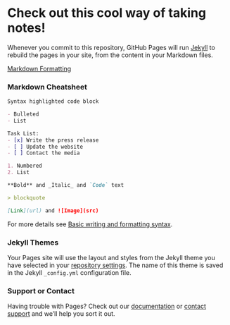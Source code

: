 # Check out this cool way of taking notes!

Whenever you commit to this repository, GitHub Pages will run [Jekyll](https://jekyllrb.com/) to rebuild the pages in your site, from the content in your Markdown files.

[Markdown Formatting](https://markdownguide.org/cheat-sheet)

### Markdown Cheatsheet

```markdown
Syntax highlighted code block

- Bulleted
- List

Task List:
- [x] Write the press release
- [ ] Update the website
- [ ] Contact the media

1. Numbered
2. List

**Bold** and _Italic_ and `Code` text

> blockquote

[Link](url) and ![Image](src)
```

For more details see [Basic writing and formatting syntax](https://docs.github.com/en/github/writing-on-github/getting-started-with-writing-and-formatting-on-github/basic-writing-and-formatting-syntax).

### Jekyll Themes

Your Pages site will use the layout and styles from the Jekyll theme you have selected in your [repository settings](https://github.com/dustin-ctg/Notes/settings/pages). The name of this theme is saved in the Jekyll `_config.yml` configuration file.

### Support or Contact

Having trouble with Pages? Check out our [documentation](https://docs.github.com/categories/github-pages-basics/) or [contact support](https://support.github.com/contact) and we’ll help you sort it out.
